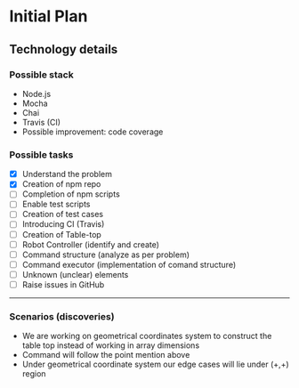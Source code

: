 # Initial Plan

## Technology details

### Possible stack
- Node.js
- Mocha
- Chai
- Travis (CI)
- Possible improvement: code coverage

### Possible tasks
- [x] Understand the problem
- [x] Creation of npm repo
- [ ] Completion of npm scripts
- [ ] Enable test scripts
- [ ] Creation of test cases
- [ ] Introducing CI (Travis)
- [ ] Creation of Table-top
- [ ] Robot Controller (identify and create)
- [ ] Command structure (analyze as per problem)
- [ ] Command executor (implementation of comand structure)
- [ ] Unknown (unclear) elements
- [ ] Raise issues in GitHub

---

### Scenarios (discoveries)
- We are working on geometrical coordinates system to construct the table top instead of working in array dimensions
- Command will follow the point mention above
- Under geometrical coordinate system our edge cases will lie under (+,+) region